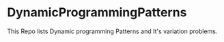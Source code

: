 # DynamicProgrammingPatterns
This Repo lists Dynamic programming Patterns and It's variation problems.


